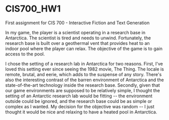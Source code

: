 # CIS700_HW1
First assignment for CIS 700 - Interactive Fiction and Text Generation

In my game, the player is a scientist operating in a research base in Antarctica. The scientist is tired and needs to unwind. Fortunately, the research base is built over a geothermal vent that provides heat to an indoor pool where the player can relax. The objective of the game is to gain access to the pool.

I chose the setting of a research lab in Antarctica for two reasons. First, I've loved this setting ever since seeing the 1982 movie, The Thing. The locale is remote, brutal, and eerie, which adds to the suspense of any story. There's also the interesting contrast of the barren environment of Antarctica and the state-of-the-art technology inside the research base. Secondly, given that our game environments are supposed to be relatively simple, I thought the setting of an Antarctic research lab would be fitting -- the environment outside could be ignored, and the research base could be as simple or complex as I wanted. My decision for the objective was random -- I just thought it would be nice and relaxing to have a heated pool in Antarctica.
